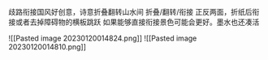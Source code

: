 歧路衔接国风好创意，诗意折叠翻转山水间
折叠/翻转/衔接
正反两面，折纸后衔接或者去掉障碍物的横板跳跃
如果能够直接衔接景色可能会更好。墨水也还凑活

![[Pasted image 20230120014824.png]]
![[Pasted image 20230120014810.png]]